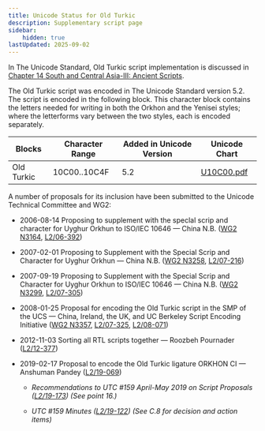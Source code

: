 ```yaml
---
title: Unicode Status for Old Turkic
description: Supplementary script page
sidebar:
    hidden: true
lastUpdated: 2025-09-02
---
```


In The Unicode Standard, Old Turkic script implementation is discussed in [Chapter 14 South and Central Asia-III: Ancient Scripts](http://www.unicode.org/versions/latest/ch14.pdf).

[comment]: # (end of intro)

[comment]: # (start of blocks)

The Old Turkic script was encoded in The Unicode Standard version 5.2. The script is encoded in the following block. This character block contains the letters needed for writing in both the Orkhon and the Yenisei styles; where the letterforms vary between the two styles, each is encoded separately. 

| Blocks  |  Character Range  |  Added in Unicode Version  |  Unicode Chart  |
| ------- | ----------------- | -------------------------- | --------------- |
| Old Turkic |  10C00..10C4F  |  5.2  |  [U10C00.pdf](http://www.unicode.org/charts/PDF/U10C00.pdf)  |

[comment]: # (end of blocks)

[comment]: # (start of chars)



[comment]: # (end of chars)

[comment]: # (start of rest)

A number of proposals for its inclusion have been submitted to the Unicode Technical Committee and WG2:

- 2006-08-14 Proposing to supplement with the speclal scrip and character for Uyghur Orkhun to ISO/IEC 10646 — China N.B. ([WG2 N3164](https://www.unicode.org/wg2/docs/n3164.pdf), [L2/06-392](http://www.unicode.org/cgi-bin/GetMatchingDocs.pl?L2/06-392))

- 2007-02-01 Proposing to Supplement with the Special Scrip and Character for Uyghur Orkhun — China N.B. ([WG2 N3258](https://www.unicode.org/wg2/docs/n3258.pdf), [L2/07-216](http://www.unicode.org/cgi-bin/GetMatchingDocs.pl?L2/07-216))

- 2007-09-19 Proposing to Supplement with the Special Scrip and Character for Uyghur Orkhun to ISO/IEC 10646 — China N.B. ([WG2 N3299](https://www.unicode.org/wg2/docs/n3299.pdf), [L2/07-305](http://www.unicode.org/cgi-bin/GetMatchingDocs.pl?L2/07-305))

- 2008-01-25 Proposal for encoding the Old Turkic script in the SMP of the UCS — China, Ireland, the UK, and UC Berkeley Script Encoding Initiative ([WG2 N3357](https://www.unicode.org/wg2/docs/n3357.pdf), [L2/07-325](http://www.unicode.org/cgi-bin/GetMatchingDocs.pl?L2/07-325), [L2/08-071](http://www.unicode.org/cgi-bin/GetMatchingDocs.pl?L2/08-071))

- 2012-11-03 Sorting all RTL scripts together — Roozbeh Pournader ([L2/12-377](http://www.unicode.org/cgi-bin/GetMatchingDocs.pl?L2/12-377))

- 2019-02-17 Proposal to encode the Old Turkic ligature ORKHON CI — Anshuman Pandey ([L2/19-069](http://www.unicode.org/cgi-bin/GetMatchingDocs.pl?L2/19-069))

  - _Recommendations to UTC #159 April-May 2019 on Script Proposals ([L2/19-173](http://www.unicode.org/L2/L2019/19173-script-adhoc-recs.pdf)) (See point 16.)_

  - _UTC #159 Minutes ([L2/19-122](http://www.unicode.org/L2/L2019/19122.htm)) (See C.8 for decision and action items)_
